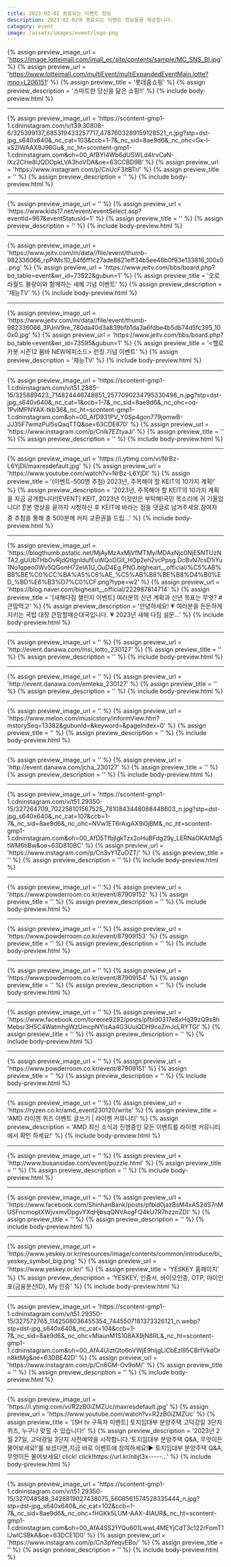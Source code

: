 ```yaml
---
title: 2023-02-02 종료되는 이벤트 정보
description: 2023-02-02에 종료되는 이벤트 정보들을 제공합니다.
category: event
image: /assets/images/event/logo.png
---
```

{% assign preview_image_url = 'https://image.lotteimall.com/imall_ec/site/contents/sample/MC_SNS_BI.jpg' %}
{% assign preview_url = 'https://www.lotteimall.com/multiEvent/multiExpandedEventMain.lotte?mno=L206151' %}
{% assign preview_title = '롯데홈쇼핑' %}
{% assign preview_description = '스마트한 당신을 닮은 쇼핑!!' %}
{% include body-preview.html %}
<hr>{% assign preview_image_url = 'https://scontent-gmp1-1.cdninstagram.com/v/t39.30808-6/325399137_685319433257717_4787603289159128521_n.jpg?stp=dst-jpg_s640x640&amp;_nc_cat=103&amp;ccb=1-7&amp;_nc_sid=8ae9d6&amp;_nc_ohc=Gx-l-xS2IWAAX9J96Gu&amp;_nc_ht=scontent-gmp1-1.cdninstagram.com&amp;oh=00_AfBYI4Wb6dUSWLd4IrvCaN-lXz2CHe8UQDOpkLVA3hoVDA&amp;oe=63CCBD9B' %}
{% assign preview_url = 'https://www.instagram.com/p/CnUcF3ItBTr/' %}
{% assign preview_title = '' %}
{% assign preview_description = '' %}
{% include body-preview.html %}
<hr>{% assign preview_image_url = '' %}
{% assign preview_url = 'https://www.kids17.net/event/eventSelect.asp?eventId=967&eventStatusId=1' %}
{% assign preview_title = '' %}
{% assign preview_description = '' %}
{% include body-preview.html %}
<hr>{% assign preview_image_url = 'https://www.jeitv.com/m/data//file/event/thumb-982336066_rpPiMs1D_84f6ff1c27ade8821eff34b5ee46b0f93e133816_100x0.png' %}
{% assign preview_url = 'https://www.jeitv.com/bbs/board.php?bo_table=event&wr_id=73522&gubun=1' %}
{% assign preview_title = '오로라월드 몰랑이와 함께하는 새해 기념 이벤트' %}
{% assign preview_description = '재능TV' %}
{% include body-preview.html %}
<hr>{% assign preview_image_url = 'https://www.jeitv.com/m/data//file/event/thumb-982336066_3PJnV9re_780da40d3a839bfb1da3a6fdbe4b5db74d5fc395_100x0.jpg' %}
{% assign preview_url = 'https://www.jeitv.com/bbs/board.php?bo_table=event&wr_id=73595&gubun=1' %}
{% assign preview_title = '&lt;헬로카봇 시즌12 붐바 NEW에피소드&gt; 런칭 기념 이벤트' %}
{% assign preview_description = '재능TV' %}
{% include body-preview.html %}
<hr>{% assign preview_image_url = 'https://scontent-gmp1-1.cdninstagram.com/v/t51.2885-15/325889423_714824446748851_2577090234795330498_n.jpg?stp=dst-jpg_s640x640&amp;_nc_cat=1&amp;ccb=1-7&amp;_nc_sid=8ae9d6&amp;_nc_ohc=oq-1PvIMPNYAX-tkb36&amp;_nc_ht=scontent-gmp1-1.cdninstagram.com&amp;oh=00_AfD931PV_Y0Sp4gon779jomwB-JJ35F7wmzPuI5sQaqTTQ&amp;oe=63CDE870' %}
{% assign preview_url = 'https://www.instagram.com/p/Cnlk7EZtyaJ/' %}
{% assign preview_title = '' %}
{% assign preview_description = '' %}
{% include body-preview.html %}
<hr>{% assign preview_image_url = 'https://i.ytimg.com/vi/NrBz-L6YjDI/maxresdefault.jpg' %}
{% assign preview_url = 'https://www.youtube.com/watch?v=NrBz-L6YjDI' %}
{% assign preview_title = '(이벤트-500명 추첨) 2023년, 주목해야 할 KEIT의 10가지 계획!' %}
{% assign preview_description = '2023년, 주목해야 할 KEIT의 10가지 계획을 지금 공개합니다![EVENT] KEIT, 2023년 이것만은 부탁해!국민 목소리에 귀 기울입니다! 👂본 영상을 끝까지 시청하신 후 KEIT에 바라는 점을 댓글로 남겨주세요.참여자 중 추첨을 통해 총 500분께 커피 교환권을 드립...' %}
{% include body-preview.html %}
<hr>{% assign preview_image_url = 'https://blogthumb.pstatic.net/MjAyMzAxMjVfMTMy/MDAxNjc0NjE5NTUzNTA2.gUUbTHbOvRjdGtlgnldufEuWQoDGII_HOp2eh2vcPpsg.DcBvN7csD1iYu1No1qpeo0Wv5QGonH72eIA1U_OuD4Eg.PNG.bigheart__official/%C5%AB%B8%BE%C0%CC%BA%A5%C6%AE_%C5%AB%B8%BE%B8%D4%B0%ED_%BD%E6%B3%D7%C0%CF.png?type=w2' %}
{% assign preview_url = 'https://blog.naver.com/bigheart__official/222987814714' %}
{% assign preview_title = '[새해다짐 챌린지 이벤트] 여러분의 신년 계획과 신년 목표는 무엇? #큰맘먹고' %}
{% assign preview_description = '안녕하세요! 💗 여러분을 든든하게 지키는 국밥 대장 큰맘할매순대국입니다. 💗 2023년 새해 다짐 설문...' %}
{% include body-preview.html %}
<hr>{% assign preview_image_url = '' %}
{% assign preview_url = 'http://event.danawa.com/msi_lotto_230127' %}
{% assign preview_title = '' %}
{% assign preview_description = '' %}
{% include body-preview.html %}
<hr>{% assign preview_image_url = '' %}
{% assign preview_url = 'http://event.danawa.com/emteka_230127' %}
{% assign preview_title = '' %}
{% assign preview_description = '' %}
{% include body-preview.html %}
<hr>{% assign preview_image_url = '' %}
{% assign preview_url = 'https://www.melon.com/musicstory/informView.htm?mstorySeq=13382&gubunId=&keyword=&pageIndex=0' %}
{% assign preview_title = '' %}
{% assign preview_description = '' %}
{% include body-preview.html %}
<hr>{% assign preview_image_url = '' %}
{% assign preview_url = 'http://event.danawa.com/jcha_230127' %}
{% assign preview_title = '' %}
{% assign preview_description = '' %}
{% include body-preview.html %}
<hr>{% assign preview_image_url = 'https://scontent-gmp1-1.cdninstagram.com/v/t51.29350-15/327264709_702258101567525_7810843448088448603_n.jpg?stp=dst-jpg_s640x640&amp;_nc_cat=107&amp;ccb=1-7&amp;_nc_sid=8ae9d6&amp;_nc_ohc=NVw1ET6rAigAX9i0jBM&amp;_nc_ht=scontent-gmp1-1.cdninstagram.com&amp;oh=00_AfD5TfbjlgkTzx2oHuBFdg29y_LERNaOKAtMg5tWM6tiBw&amp;oe=63D810BC' %}
{% assign preview_url = 'https://www.instagram.com/p/Cn3vY1ZuOZT/' %}
{% assign preview_title = '' %}
{% assign preview_description = '' %}
{% include body-preview.html %}
<hr>{% assign preview_image_url = '' %}
{% assign preview_url = 'https://www.powderroom.co.kr/event/87909152' %}
{% assign preview_title = '' %}
{% assign preview_description = '' %}
{% include body-preview.html %}
<hr>{% assign preview_image_url = '' %}
{% assign preview_url = 'https://www.powderroom.co.kr/event/87909153' %}
{% assign preview_title = '' %}
{% assign preview_description = '' %}
{% include body-preview.html %}
<hr>{% assign preview_image_url = '' %}
{% assign preview_url = 'https://www.powderroom.co.kr/event/87909154' %}
{% assign preview_title = '' %}
{% assign preview_description = '' %}
{% include body-preview.html %}
<hr>{% assign preview_image_url = '' %}
{% assign preview_url = 'https://www.facebook.com/toreore9292/posts/pfbid0317e8xHq39zQ9s8hMebsr3H5C4WatmhgWzUmcpNYisAa4G3UuiQDH9coZmJcLRYTGl' %}
{% assign preview_title = '' %}
{% assign preview_description = '' %}
{% include body-preview.html %}
<hr>{% assign preview_image_url = '' %}
{% assign preview_url = 'https://www.powderroom.co.kr/event/87909151' %}
{% assign preview_title = '' %}
{% assign preview_description = '' %}
{% include body-preview.html %}
<hr>{% assign preview_image_url = '' %}
{% assign preview_url = 'https://ryzen.co.kr/amd_event230120/write' %}
{% assign preview_title = 'AMD 라이젠 퀴즈 이벤트 글쓰기 |  라이젠 커뮤니티' %}
{% assign preview_description = 'AMD 최신 소식과 진행중인 모든 이벤트를 라이젠 커뮤니티에서 확인 하세요!' %}
{% include body-preview.html %}
<hr>{% assign preview_image_url = '' %}
{% assign preview_url = 'http://www.busansidae.com/event/puzzle.html' %}
{% assign preview_title = '' %}
{% assign preview_description = '' %}
{% include body-preview.html %}
<hr>{% assign preview_image_url = '' %}
{% assign preview_url = 'https://www.facebook.com/ShinhanBank/posts/pfbid0jazBsM4xAS2dS7nMUSFncmoptXWjvxmvDpgvYXqHjbsqQNVAcgFQ4kU7R7hzznZDl' %}
{% assign preview_title = '' %}
{% assign preview_description = '' %}
{% include body-preview.html %}
<hr>{% assign preview_image_url = 'https://www.yeskey.or.kr/resources/image/contents/common/introduce/bi_yeskey_symbol_big.png' %}
{% assign preview_url = 'https://www.yeskey.or.kr/' %}
{% assign preview_title = 'YESKEY 홈페이지' %}
{% assign preview_description = 'YESKEY, 인증서, 바이오인증, OTP, 마이인포(금융분산ID), My 인증' %}
{% include body-preview.html %}
<hr>{% assign preview_image_url = 'https://scontent-gmp1-1.cdninstagram.com/v/t51.29350-15/327572765_1142508036455354_7445507181373326121_n.webp?stp=dst-jpg_s640x640&amp;_nc_cat=104&amp;ccb=1-7&amp;_nc_sid=8ae9d6&amp;_nc_ohc=MlaunM1S108AX9jN8RL&amp;_nc_ht=scontent-gmp1-1.cdninstagram.com&amp;oh=00_AfA4UiztQto6oVWjE9hljgLiCbEzl95CBrfVkdOrn8ktMg&amp;oe=63DBE42D' %}
{% assign preview_url = 'https://www.instagram.com/p/Cn6GM-Ov9oM/' %}
{% assign preview_title = '' %}
{% assign preview_description = '' %}
{% include body-preview.html %}
<hr>{% assign preview_image_url = 'https://i.ytimg.com/vi/R2zB0iZMZUc/maxresdefault.jpg' %}
{% assign preview_url = 'https://www.youtube.com/watch?v=R2zB0iZMZUc' %}
{% assign preview_title = '[SH tv 구독자 이벤트] 토지임대부 분양주택 고덕강일 3단지 퀴즈, 누구나 맞힐 수 있습니다!' %}
{% assign preview_description = '2023년 2월 27일, 고덕강일 3단지 사전예약을 시작합니다.‘토지임대부 분양주택 Q&amp;A, 무엇이든 물어보세요!’를 보셨다면,지금 바로 이벤트에 참여하세요!▶ 토지임대부 분양주택 Q&amp;A, 무엇이든 물어보세요! click! click!https://url.kr/nbjt3x-----...' %}
{% include body-preview.html %}
<hr>{% assign preview_image_url = 'https://scontent-gmp1-1.cdninstagram.com/v/t51.29350-15/327048588_3428819027438075_5608561574528335444_n.jpg?stp=dst-jpg_s640x640&amp;_nc_cat=102&amp;ccb=1-7&amp;_nc_sid=8ae9d6&amp;_nc_ohc=fHGKk5LUM-AAX-4IAUR&amp;_nc_ht=scontent-gmp1-1.cdninstagram.com&amp;oh=00_AfA4SS21YQu601LwwL4MEYjCdT3c122rFomT1lJwlCSBkA&amp;oe=63DCE1D0' %}
{% assign preview_url = 'https://www.instagram.com/p/Cn3pYeqvEBo/' %}
{% assign preview_title = '' %}
{% assign preview_description = '' %}
{% include body-preview.html %}